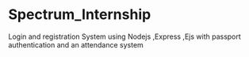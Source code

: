 # Spectrum_Internship
Login and registration System using Nodejs ,Express ,Ejs with passport authentication and an attendance system
